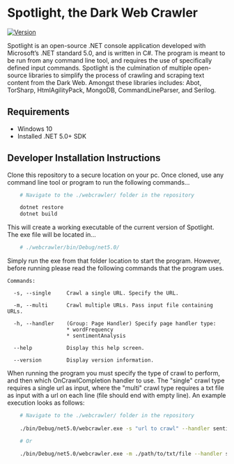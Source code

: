 # Spotlight, the Dark Web Crawler

[![Version](https://badge.fury.io/gh/tterb%2FHyde.svg)](https://badge.fury.io/gh/tterb%2FHyde)

<!-- <img alt="C#" src="https://img.shields.io/badge/c%23%20-%23239120.svg?&style=for-the-badge&logo=c-sharp&logoColor=white"/> -->

<!-- <br></br> -->

Spotlight is an open-source .NET console application developed with Microsoft’s .NET standard 5.0, and is written in C#. The program is meant to be run from any command line tool, and requires the use of specifically defined input commands. Spotlight is the culmination of multiple open-source libraries to simplify the process of crawling and scraping text content from the Dark Web. Amongst these libraries includes: Abot, TorSharp, HtmlAgilityPack, MongoDB, CommandLineParser, and Serilog.

## Requirements

* Windows 10
* Installed .NET 5.0+ SDK

## Developer Installation Instructions

Clone this repository to a secure location on your pc. Once cloned, use any command line tool or program to run the following commands...

```sh
    # Navigate to the ./webcrawler/ folder in the repository

    dotnet restore
    dotnet build
```

This will create a working executable of the current version of Spotlight. The exe file will be located in...

```sh
    # ./webcrawler/bin/Debug/net5.0/
```

Simply run the exe from that folder location to start the program. However, before running please read the following commands that the program uses.

```
Commands:

  -s, --single     Crawl a single URL. Specify the URL.

  -m, --multi      Crawl multiple URLs. Pass input file containing URLs.

  -h, --handler    (Group: Page Handler) Specify page handler type:     
                   * wordFrequency
                   * sentimentAnalysis

  --help           Display this help screen.

  --version        Display version information.

```

When running the program you must specify the type of crawl to perform, and then which OnCrawlCompletion handler to use. The "single" crawl type requires a single url as input, where the "multi" crawl type requires a txt file as input with a url on each line (file should end with empty line). An example execution looks as follows:

```sh
    # Navigate to the ./webcrawler/ folder in the repository
    
    ./bin/Debug/net5.0/webcrawler.exe -s "url to crawl" --handler sentimentAnalysis

    # Or

    ./bin/Debug/net5.0/webcrawler.exe -m ./path/to/txt/file --handler sentimentAnalysis
```
